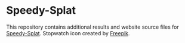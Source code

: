 # Speedy-Splat
This repository contains additional results and website source files for [Speedy-Splat](https://speedysplat.github.io/). Stopwatch icon created by [Freepik](https://www.flaticon.com/free-icon/stopwatch_2055568).
